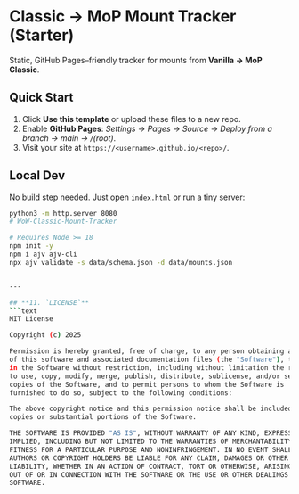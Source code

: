 # Classic → MoP Mount Tracker (Starter)

Static, GitHub Pages–friendly tracker for mounts from **Vanilla → MoP Classic**.

## Quick Start
1. Click **Use this template** or upload these files to a new repo.
2. Enable **GitHub Pages**: *Settings → Pages → Source → Deploy from a branch → main → /(root)*.
3. Visit your site at `https://<username>.github.io/<repo>/`.

## Local Dev
No build step needed. Just open `index.html` or run a tiny server:
```bash
python3 -m http.server 8080
# WoW-Classic-Mount-Tracker

# Requires Node >= 18
npm init -y
npm i ajv ajv-cli
npx ajv validate -s data/schema.json -d data/mounts.json


---

## **11. `LICENSE`**
```text
MIT License

Copyright (c) 2025

Permission is hereby granted, free of charge, to any person obtaining a copy
of this software and associated documentation files (the "Software"), to deal
in the Software without restriction, including without limitation the rights
to use, copy, modify, merge, publish, distribute, sublicense, and/or sell
copies of the Software, and to permit persons to whom the Software is
furnished to do so, subject to the following conditions:

The above copyright notice and this permission notice shall be included in all
copies or substantial portions of the Software.

THE SOFTWARE IS PROVIDED "AS IS", WITHOUT WARRANTY OF ANY KIND, EXPRESS OR
IMPLIED, INCLUDING BUT NOT LIMITED TO THE WARRANTIES OF MERCHANTABILITY,
FITNESS FOR A PARTICULAR PURPOSE AND NONINFRINGEMENT. IN NO EVENT SHALL THE
AUTHORS OR COPYRIGHT HOLDERS BE LIABLE FOR ANY CLAIM, DAMAGES OR OTHER
LIABILITY, WHETHER IN AN ACTION OF CONTRACT, TORT OR OTHERWISE, ARISING FROM,
OUT OF OR IN CONNECTION WITH THE SOFTWARE OR THE USE OR OTHER DEALINGS IN THE
SOFTWARE.
